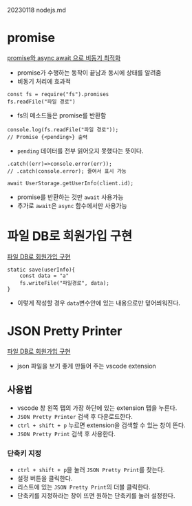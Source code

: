 20230118 nodejs.md

# promise
[promise와 async await 으로 비동기 최적화](https://youtu.be/dchFLwlpI-c)
- promise가 수행하는 동작이 끝남과 동시에 상태를 알려줌
- 비동기 처리에 효과적

```
const fs = require("fs").promises
fs.readFile("파일 경로")
```
- fs의 메소드들은 promise를 반환함

```
console.log(fs.readFile("파일 경로")); 
// Promise {<pending>} 출력
```
- `pending` 데이터를 전부 읽어오지 못했다는 뜻이다.

```
.catch((err)=>console.error(err));
// .catch(console.error); 줄여서 표시 가능
```

```
await UserStorage.getUserInfo(client.id);
```
- promise를 반환하는 것만 `await` 사용가능
- 추가로 `await`은 `async` 함수에서만 사용가능


# 파일 DB로 회원가입 구현
[파일 DB로 회원가입 구현](https://youtu.be/myi7ZrKkf2o)

```
static save(userInfo){
    const data = "a"
    fs.writeFile("파일경로", data);
}
```
- 이렇게 작성할 경우 `data`변수안에 있는 내용으로만 덮어씌워진다.


# JSON Pretty Printer
[파일 DB로 회원가입 구현](https://youtu.be/myi7ZrKkf2o)

- json 파일을 보기 좋게 만들어 주는 vscode extension

## 사용법
- vscode 창 왼쪽 탭의 가장 하단에 있는 extension 탭을 누른다.
- `JSON Pretty Printer` 검색 후 다운로드한다.
- `ctrl + shift + p` 누르면 extension을 검색할 수 있는 창이 뜬다.
- `JSON Pretty Print` 검색 후 사용한다.

### 단축키 지정
- `ctrl + shift + p`을 눌러 `JSON Pretty Print`를 찾는다.
- 설정 버튼을 클릭한다.
- 리스트에 있는 `JSON Pretty Print`의 더블 클릭한다.
- 단축키를 지정하라는 창이 뜨면 원하는 단축키를 눌러 설정한다.